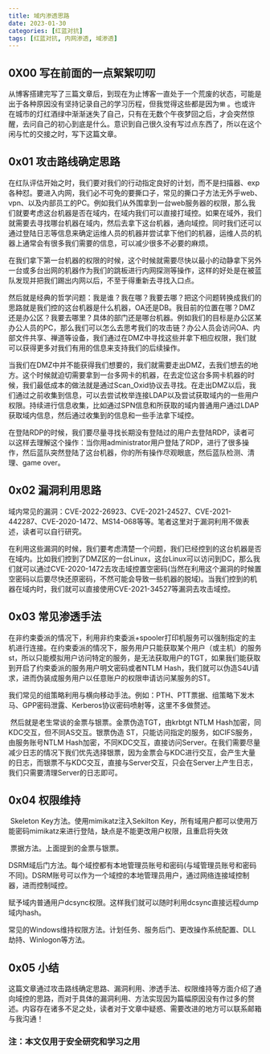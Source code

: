 ```yaml
---
title: 域内渗透思路
date: 2023-01-30
categories: [红蓝对抗]
tags: [红蓝对抗, 内网渗透, 域渗透]
---
```


## 0X00 写在前面的一点絮絮叨叨

​	从博客搭建完写了三篇文章后，到现在为止博客一直处于一个荒废的状态，可能是出于各种原因没有坚持记录自己的学习历程，但我觉得这些都是因为`懒` 。也或许在城市的灯红酒绿中渐渐迷失了自己，只有在无数个午夜梦回之后，才会突然惊醒，去问自己的初心到底是什么。意识到自己很久没有写过点东西了，所以在这个闲与忙的交接之时，写下这篇文章。

## 0x01 攻击路线确定思路

​	在红队评估开始之时，我们要对我们的行动指定良好的计划，而不是扫描器、exp各种怼。要进入内网，我们必不可免的要撕口子，常见的撕口子方法无外乎web、vpn、以及内部员工的PC。例如我们从外围拿到一台web服务器的权限，那么我们就要考虑这台机器是否在域内，在域内我们可以直接打域控。如果在域外，我们就需要去寻找哪台机器在域内，然后去拿下这台机器，通向域控。同时我们还可以通过登陆日志等信息来确定运维人员的机器并尝试拿下他们的机器，运维人员的机器上通常会有很多我们需要的信息，可以减少很多不必要的麻烦。

​	在我们拿下第一台机器的权限的时候，这个时候就需要尽快以最小的动静拿下另外一台或多台出网的机器作为我们的跳板进行内网探测等操作，这样的好处是在被蓝队发现并把我们踢出内网以后，不至于得重新去寻找入口点。

​	然后就是经典的哲学问题：我是谁？我在哪？我要去哪？把这个问题转换成我们的思路就是我们控的这台机器是什么机器，OA还是DB。我目前的位置在哪？DMZ还是办公区？我要去哪里？具体的部门还是哪台机器。例如我们的目标是办公区某办公人员的PC，那么我们可以怎么去思考我们的攻击链？办公人员会访问OA、内部文件共享、禅道等设备，我们通过在DMZ中寻找这些并拿下相应权限，我们就可以获得更多对我们有用的信息来支持我们的后续操作。

​	当我们在DMZ中并不能获得我们想要的，我们就需要走出DMZ，去我们想去的地方。这个时候就迫切需要拿到一台多网卡的机器，在去定位这台多网卡机器的时候，我们最低成本的做法就是通过Scan_Oxid协议去寻找。在走出DMZ以后，我们通过之前收集到信息，可以去尝试枚举连接LDAP以及尝试获取域内的一些用户权限。持续进行信息收集，比如通过SPN信息和所获取的域内普通用户通过LDAP获取域内信息，然后通过收集到的信息和一些手法拿下域控。

​	在登陆RDP的时候，我们要尽量寻找长期没有登陆过的用户去登陆RDP，读者可以这样去理解这个操作：当你用administrator用户登陆了RDP，进行了很多操作，然后蓝队突然登陆了这台机器，你的所有操作尽观眼底，然后蓝队检测、清理、game over。

## 0x02 漏洞利用思路

​	域内常见的漏洞：CVE-2022-26923、CVE-2021-24527、CVE-2021-442287、CVE-2020-1472、MS14-068等等。笔者这里对于漏洞利用不做表述，读者可以自行研究。

​	在利用这些漏洞的时候，我们要考虑清楚一个问题，我们已经控到的这台机器是否在域内。比如我们控到了DMZ区的一台Linux，这台Linux可以访问到DC，那么我们就可以通过CVE-2020-1472去攻击域控置空密码(当然在利用这个漏洞的时候置空密码以后要尽快还原密码，不然可能会导致一些机器的脱域)。当我们控到的机器在域内时，我们就可以直接使用CVE-2021-34527等漏洞去攻击域控。

## 0x03 常见渗透手法

​	在非约束委派的情况下，利用非约束委派+spooler打印机服务可以强制指定的主机进行连接。在约束委派的情况下，服务用户只能获取某个用户（或主机）的服务st，所以只能模拟用户访问特定的服务，是无法获取用户的TGT，如果我们能获取到开启了约束委派的服务用户明文密码或者NTLM Hash，我们就可以伪造S4U请求，进而伪装成服务用户以任意账户的权限申请访问某服务的ST。

​	我们常见的组策略利用与横向移动手法。例如：PTH、PTT票据、组策略下发木马、GPP密码泄露、Kerberos协议密码喷射等，这里不多做赘述。

​	然后就是老生常谈的金票与银票。金票伪造TGT，由krbtgt NTLM Hash加密，同KDC交互，但不同AS交互。银票伪造	ST，只能访问指定的服务，如CIFS服务，由服务账号NTLM Hash加密，不同KDC交互，直接访问Server。在我们需要尽量减少日志的情况下我们优先选择银票，因为金票会与KDC进行交互，会产生大量的日志，而银票不与KDC交互，直接与Server交互，只会在Server上产生日志，我们只需要清理Server的日志即可。

## 0x04 权限维持

​	Skeleton Key方法。使用mimikatz注入Sekilton Key，所有域用户都可以使用万能密码mimikatz来进行登陆，缺点是不能更改用户权限，且重启将失效

​	票据方法。上面提到的金票与银票。

​	DSRM域后门方法。每个域控都有本地管理员账号和密码(与域管理员账号和密码不同)。DSRM账号可以作为一个域控的本地管理员用户，通过网络连接域控制器，进而控制域控。

​	赋予域内普通用户dcsync权限。这样我们就可以随时利用dcsync直接远程dump域内hash。

​	常见的Windows维持权限方法。计划任务、服务后门、更改操作系统配置、DLL劫持、Winlogon等方法。

## 0x05 小结

​	这篇文章通过攻击路线确定思路、漏洞利用、渗透手法、权限维持等方面介绍了通向域控的思路，而对于具体的漏洞利用、方法实现因为篇幅原因没有作过多的赘述。内容存在诸多不足之处，读者对于文章中疑惑、需要改进的地方可以联系邮箱与我沟通！

### 注：本文仅用于安全研究和学习之用